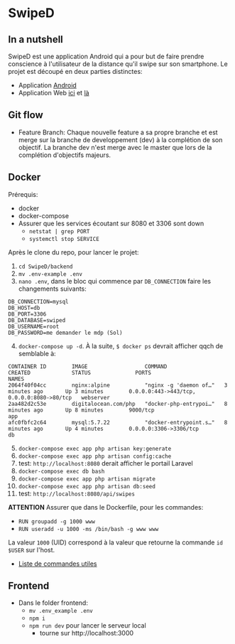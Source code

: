 # SwipeD

## In a nutshell

SwipeD est une application Android qui a pour but de faire prendre conscience à l'utilisateur de la distance qu'il swipe sur son smartphone. Le projet est découpé en deux parties distinctes:

* Application [Android](https://www.intra.jrosk.ch/projets/SwipeD/)
* Application Web [ici](https://github.com/HE-Arc/SwipeD/wiki/Cahier-des-charges-Backend#backend) et [là](https://github.com/HE-Arc/SwipeD/wiki/Cahier-des-charges-Frontend#application-web)

## Git flow

* Feature Branch: Chaque nouvelle feature a sa propre branche et est merge sur la branche de developpement (dev) à la complétion de son objectif. La branche dev n'est merge avec le master que lors de la complétion d'objectifs majeurs.

## Docker

Prérequis:
* docker
* docker-compose
* Assurer que les services écoutant sur 8080 et 3306 sont down
  * `netstat | grep PORT`
  * `systemctl stop SERVICE`

Après le clone du repo, pour lancer le projet:

1. `cd SwipeD/backend`
2. `mv .env-example .env`
3. `nano .env`, dans le bloc qui commence par `DB_CONNECTION` faire les changements suivants:

```env
DB_CONNECTION=mysql
DB_HOST=db
DB_PORT=3306
DB_DATABASE=swiped
DB_USERNAME=root
DB_PASSWORD=me demander le mdp (Sol)
```

4. `docker-compose up -d`. À la suite, `$ docker ps` devrait afficher qqch de semblable à:

```shell
CONTAINER ID        IMAGE                  COMMAND                  CREATED             STATUS              PORTS                                        NAMES
2064f40f04cc        nginx:alpine           "nginx -g 'daemon of…"   3 minutes ago       Up 3 minutes        0.0.0.0:443->443/tcp, 0.0.0.0:8080->80/tcp   webserver
2aa482d2c53e        digitalocean.com/php   "docker-php-entrypoi…"   8 minutes ago       Up 8 minutes        9000/tcp                                     app
afc0fbfc2c64        mysql:5.7.22           "docker-entrypoint.s…"   8 minutes ago       Up 4 minutes        0.0.0.0:3306->3306/tcp                       db
```

5. `docker-compose exec app php artisan key:generate`
6. `docker-compose exec app php artisan config:cache`
7. test: `http://localhost:8080` derait afficher le portail Laravel
8. `docker-compose exec db bash`
9.  `docker-compose exec app php artisan migrate`
10. `docker-compose exec app php artisan db:seed`
11. test: `http://localhost:8080/api/swipes`

**ATTENTION** Assurer que dans le Dockerfile, pour les commandes:
* `RUN groupadd -g 1000 www`
* `RUN useradd -u 1000 -ms /bin/bash -g www www`

La valeur `1000` (UID) correspond à la valeur que retourne la commande `id $USER` sur l'host.

* [Liste de commandes utiles](https://github.com/HE-Arc/SwipeD/wiki/Dockerization#commandes-utiles)

## Frontend

* Dans le folder frontend:
  * `mv .env_example .env`
  * `npm i`
  * `npm run dev` pour lancer le serveur local 
    * tourne sur http://localhost:3000

